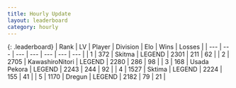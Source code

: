 ```yaml
---
title: Hourly Update
layout: leaderboard
category: hourly
---
```


{: .leaderboard}
| Rank | LV | Player | Division | Elo | Wins | Losses |
| --- | --- | --- | --- | --- | --- | --- |
| <span data-change="0">1</span> | 372 | <span title="ID: 402846">Skitma</span> | LEGEND | <span data-change="0">2301</span> | <span data-change="0">211</span> | <span data-change="0">62</span> |
| <span data-change="0">2</span> | 2705 | <span title="ID: 164871">KawashiroNitori</span> | LEGEND | <span data-change="0">2280</span> | <span data-change="0">286</span> | <span data-change="0">98</span> |
| <span data-change="0">3</span> | 168 | <span title="ID: 641994">Usada Pekora</span> | LEGEND | <span data-change="0">2243</span> | <span data-change="0">244</span> | <span data-change="0">92</span> |
| <span data-change="0">4</span> | 1527 | <span title="ID: 353063">Sktima</span> | LEGEND | <span data-change="0">2224</span> | <span data-change="0">155</span> | <span data-change="0">41</span> |
| <span data-change="1">5</span> | 1170 | <span title="ID: 337810">Dregun</span> | LEGEND | <span data-change="0">2182</span> | <span data-change="0">79</span> | <span data-change="0">21</span> |